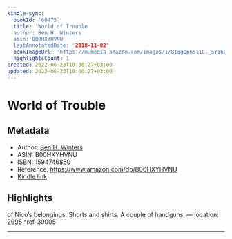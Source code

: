```yaml
---
kindle-sync:
  bookId: '60475'
  title: 'World of Trouble
  author: Ben H. Winters
  asin: B00HXYHVNU
  lastAnnotatedDate: '2018-11-02'
  bookImageUrl: 'https://m.media-amazon.com/images/I/81qgQp6511L._SY160.jpg'
  highlightsCount: 1
created: 2022-06-23T10:00:27+03:00
updated: 2022-06-23T10:00:27+03:00
---
```

# World of Trouble
## Metadata
* Author: [Ben H. Winters](https://www.amazon.com/Ben-H-Winters/e/B002BOHMAY/ref=dp_byline_cont_ebooks_1)
* ASIN: B00HXYHVNU
* ISBN: 1594746850
* Reference: https://www.amazon.com/dp/B00HXYHVNU
* [Kindle link](kindle://book?action=open&asin=B00HXYHVNU)

## Highlights
of Nico’s belongings. Shorts and shirts. A couple of handguns, — location: [2095](kindle://book?action=open&asin=B00HXYHVNU&location=2095) ^ref-39005

---
